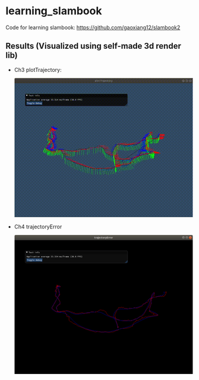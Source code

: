 # learning_slambook
Code for learning slambook: https://github.com/gaoxiang12/slambook2

## Results (Visualized using self-made 3d render lib)
- Ch3 plotTrajectory:

    ![plotTrajectory](result/ch3/plotTrajectory.gif)

- Ch4 trajectoryError

    ![trajectoryError](result/ch4/trajectoryError.png)